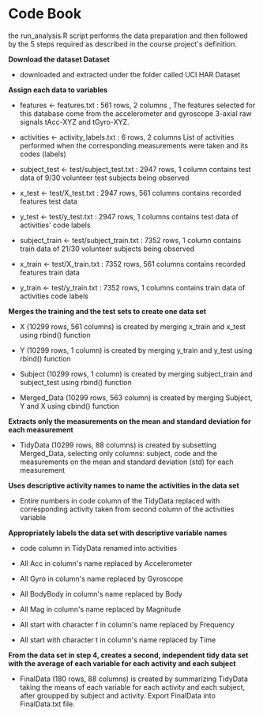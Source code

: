 # Code Book

the run_analysis.R script performs the data preparation and then followed by the 5 steps required as described in the course project's definition.

**Download the dataset Dataset**

-    downloaded and extracted under the folder called UCI HAR Dataset

**Assign each data to variables**

-   features \<- features.txt : 561 rows, 2 columns , The features selected for this database come from the accelerometer and gyroscope 3-axial raw signals tAcc-XYZ and tGyro-XYZ.

-   activities \<- activity_labels.txt : 6 rows, 2 columns List of activities performed when the corresponding measurements were taken and its codes (labels)

-   subject_test \<- test/subject_test.txt : 2947 rows, 1 column contains test data of 9/30 volunteer test subjects being observed

-    x_test \<- test/X_test.txt : 2947 rows, 561 columns contains recorded features test data

-    y_test \<- test/y_test.txt : 2947 rows, 1 columns contains test data of activities' code labels

-   subject_train \<- test/subject_train.txt : 7352 rows, 1 column contains train data of 21/30 volunteer subjects being observed

-   x_train \<- test/X_train.txt : 7352 rows, 561 columns contains recorded features train data

-    y_train \<- test/y_train.txt : 7352 rows, 1 columns contains train data of activities code labels

**Merges the training and the test sets to create one data set**

-    X (10299 rows, 561 columns) is created by merging x_train and x_test using rbind() function

-   Y (10299 rows, 1 column) is created by merging y_train and y_test using rbind() function

-   Subject (10299 rows, 1 column) is created by merging subject_train and subject_test using rbind() function

-   Merged_Data (10299 rows, 563 column) is created by merging Subject, Y and X using cbind() function

**Extracts only the measurements on the mean and standard deviation for each measurement**

-   TidyData (10299 rows, 88 columns) is created by subsetting Merged_Data, selecting only columns: subject, code and the measurements on the mean and standard deviation (std) for each measurement

**Uses descriptive activity names to name the activities in the data set**

-   Entire numbers in code column of the TidyData replaced with corresponding activity taken from second column of the activities variable

**Appropriately labels the data set with descriptive variable names**

-   code column in TidyData renamed into activities

-   All Acc in column's name replaced by Accelerometer

-   All Gyro in column's name replaced by Gyroscope

-   All BodyBody in column's name replaced by Body

-   All Mag in column's name replaced by Magnitude

-   All start with character f in column's name replaced by Frequency

-   All start with character t in column's name replaced by Time

**From the data set in step 4, creates a second, independent tidy data set with the average of each variable for each activity and each subject**

-   FinalData (180 rows, 88 columns) is created by summarizing TidyData taking the means of each variable for each activity and each subject, after groupped by subject and activity. Export FinalData into FinalData.txt file.

